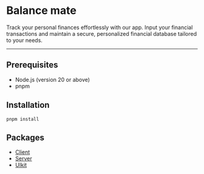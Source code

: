 # Balance mate

Track your personal finances effortlessly with our app. Input your financial transactions and maintain a secure, personalized financial database tailored to your needs.

---

## Prerequisites

* Node.js (version 20 or above)
* pnpm

## Installation

```shell
pnpm install
```

## Packages

- [Client](./packages/client/README.md)
- [Server](./packages/server/README.md)
- [UIkit](./packages/ui/README.md)